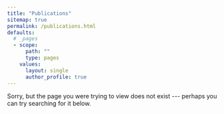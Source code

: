 ```yaml
---
title: "Publications"
sitemap: true
permalink: /publications.html
defaults:
  # _pages
  - scope:
      path: ""
      type: pages
    values:
      layout: single
      author_profile: true
---
```


Sorry, but the page you were trying to view does not exist --- perhaps you can try searching for it below.
